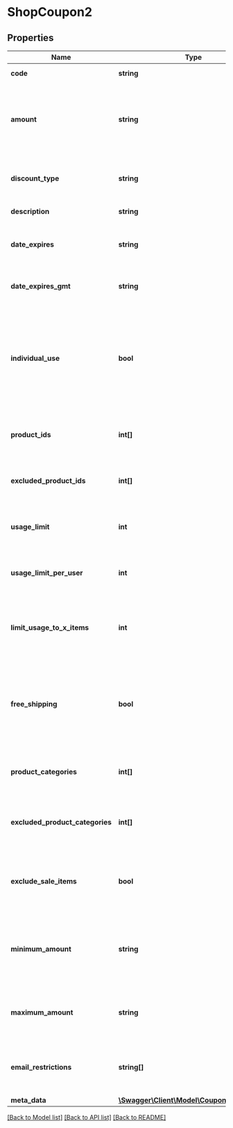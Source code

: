 # ShopCoupon2

## Properties
Name | Type | Description | Notes
------------ | ------------- | ------------- | -------------
**code** | **string** | Coupon code. | [optional] 
**amount** | **string** | The amount of discount. Should always be numeric, even if setting a percentage. | [optional] 
**discount_type** | **string** | Determines the type of discount that will be applied. | [optional] 
**description** | **string** | Coupon description. | [optional] 
**date_expires** | **string** | The date the coupon expires, in the site&#x27;s timezone. | [optional] 
**date_expires_gmt** | **string** | The date the coupon expires, as GMT. | [optional] 
**individual_use** | **bool** | If true, the coupon can only be used individually. Other applied coupons will be removed from the cart. | [optional] 
**product_ids** | **int[]** | List of product IDs the coupon can be used on. | [optional] 
**excluded_product_ids** | **int[]** | List of product IDs the coupon cannot be used on. | [optional] 
**usage_limit** | **int** | How many times the coupon can be used in total. | [optional] 
**usage_limit_per_user** | **int** | How many times the coupon can be used per customer. | [optional] 
**limit_usage_to_x_items** | **int** | Max number of items in the cart the coupon can be applied to. | [optional] 
**free_shipping** | **bool** | If true and if the free shipping method requires a coupon, this coupon will enable free shipping. | [optional] 
**product_categories** | **int[]** | List of category IDs the coupon applies to. | [optional] 
**excluded_product_categories** | **int[]** | List of category IDs the coupon does not apply to. | [optional] 
**exclude_sale_items** | **bool** | If true, this coupon will not be applied to items that have sale prices. | [optional] 
**minimum_amount** | **string** | Minimum order amount that needs to be in the cart before coupon applies. | [optional] 
**maximum_amount** | **string** | Maximum order amount allowed when using the coupon. | [optional] 
**email_restrictions** | **string[]** | List of email addresses that can use this coupon. | [optional] 
**meta_data** | [**\Swagger\Client\Model\CouponsMetaData[]**](CouponsMetaData.md) | Meta data. | [optional] 

[[Back to Model list]](../../README.md#documentation-for-models) [[Back to API list]](../../README.md#documentation-for-api-endpoints) [[Back to README]](../../README.md)

